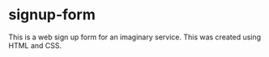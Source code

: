 # signup-form
This is a web sign up form for an imaginary service. This was created using
HTML and CSS.